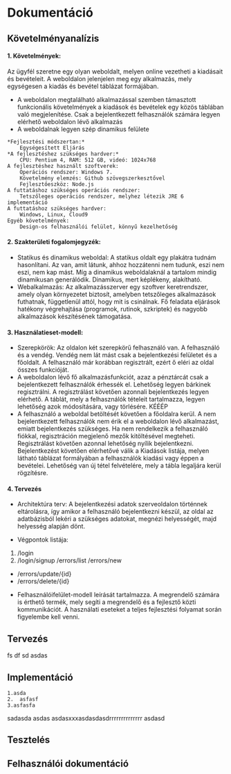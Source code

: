 # Dokumentáció

## Követelményanalízis

#### 1. Követelmények:
Az ügyfél szeretne egy olyan weboldalt, melyen online vezetheti a kiadásait és bevételeit. A weboldalon jelenjelen meg egy alkalmazás, mely egységesen a kiadás és bevétel táblázat formájában.
- A weboldalon megtalálható alkalmazással szemben támasztott funkcionális követelmények a kiadások és bevételek egy közös táblában való megjelenítése. Csak a bejelentkezett felhasználók számára legyen elérhető weboldalon lévő alkalmazás
- A weboldalnak legyen szép dinamikus felülete

```
*Fejlesztési módszertan:* 
    Egységesített Eljárás
*A fejlesztéshez szükséges hardver:* 
    CPU: Pentium 4, RAM: 512 GB, videó: 1024x768
A fejlesztéshez használt szoftverek:
    Operációs rendszer: Windows 7.
    Követelmény elemzés: Github szövegszerkesztővel
    Fejlesztőeszköz: Node.js
A futtatáshoz szükséges operációs rendszer:
    Tetszőleges operációs rendszer, melyhez létezik JRE 6 implementáció
A futtatáshoz szükséges hardver:
    Windows, Linux, Cloud9
Egyéb követelmények:
    Design-os felhasználói felület, könnyű kezelhetőség
```
    
#### 2. Szakterületi fogalomjegyzék:
* Statikus és dinamikus weboldal: A statikus oldalt egy plakátra tudnám hasonlítani. Az van, amit látunk, ahhoz         hozzátenni nem tudunk, eszi nem eszi, nem kap mást. Míg a dinamikus weboldalaknál a tartalom mindig dinamikusan generálódik. Dinamikus, mert képlékeny, alakítható.
* Webalkalmazás: Az alkalmazásszerver egy szoftver keretrendszer, amely olyan környezetet biztosít, amelyben tetszőleges alkalmazások futhatnak, függetlenül attól, hogy mit is csinálnak. Fő feladata eljárások hatékony végrehajtása (programok, rutinok, szkriptek) és nagyobb alkalmazások készítésének támogatása.

#### 3. Használatieset-modell:
* Szerepkörök: 
Az oldalon két szerepkörű felhasználó van. A felhasználó és a vendég. Vendég nem lát mást csak a bejelentkezési felületet és a főoldalt. A felhasználó már korábban regisztrált, ezért ő eléri az oldal összes funkcióját.
* A weboldalon lévő fő alkalmazásfunkciót, azaz a pénztárcát csak a bejelentkezett felhasználók érhessék el. Lehetőség legyen bárkinek regisztrálni. A regisztrálást követően azonnali bejelentkezés legyen elérhető. A táblát, mely a felhasználók tételeit tartalmazza, legyen lehetőség azok módosítására, vagy törlésére.
    KÉÉÉP
* A felhasználó a weboldal betöltését követően a főoldalra kerül. A nem bejelentkezett felhasználók nem érik el a weboldalon lévő alkalmazást, emiatt bejelentkezés szükséges. Ha nem rendelkezik a felhasználó fiókkal, regisztráción megjelenő mezők kitöltésével megteheti. Regisztrálást követően azonnal lehetőség nyílik bejelentkezni. Bejelentkezést követően elérhetővé válik a Kiadások listája, melyen látható táblázat formályában a felhasználók kiadási vagy éppen a bevételei. Lehetőség van új tétel felvételére, mely a tábla legaljára kerül rögzítésre.

#### 4. Tervezés
* Architektúra terv:
A bejelentkezési adatok szerveoldalon történnek eltárolásra, így amikor a felhasználó bejelentkezni készül, az oldal az adatbázisból lekéri a szükséges adatokat, megnézi helyességét, majd helyesség alapján dönt.
- Végpontok listája:
1. /login
2. /login/signup
/errors/list
/errors/new
- /errors/update/{id}
- /errors/delete/{id}
* Felhasználóifelület-modell
leírását tartalmazza. A megrendelő számára is érthető termék, mely segíti a megrendelő és a
fejlesztő közti kommunikációt. A használati eseteket a teljes fejlesztési folyamat során
figyelembe kell venni.

## Tervezés

fs
df
sd
asdas

## Implementáció
    1.asda  
    2.  asfasf
    3.asfasfa
sadasda
   asdas
   asdasxxxasdasdasdrrrrrrrrrrrrrr
asdasd
## Tesztelés
## Felhasználói dokumentáció
